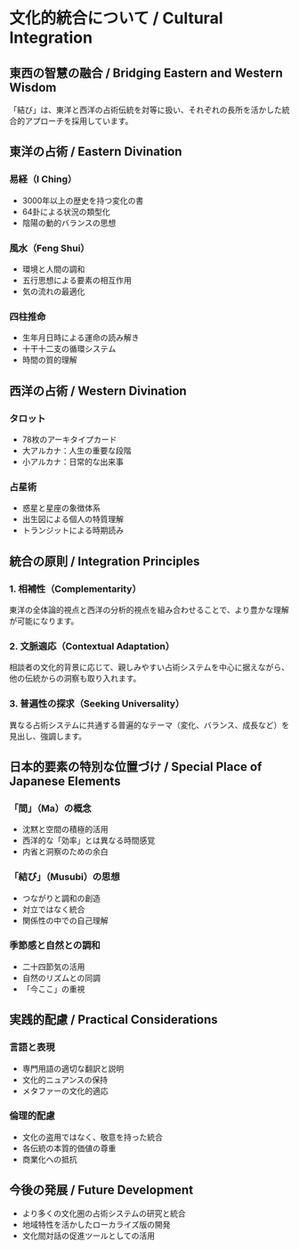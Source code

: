 # 文化的統合について / Cultural Integration

## 東西の智慧の融合 / Bridging Eastern and Western Wisdom

「結び」は、東洋と西洋の占術伝統を対等に扱い、それぞれの長所を活かした統合的アプローチを採用しています。

## 東洋の占術 / Eastern Divination

### 易経（I Ching）
- 3000年以上の歴史を持つ変化の書
- 64卦による状況の類型化
- 陰陽の動的バランスの思想

### 風水（Feng Shui）
- 環境と人間の調和
- 五行思想による要素の相互作用
- 気の流れの最適化

### 四柱推命
- 生年月日時による運命の読み解き
- 十干十二支の循環システム
- 時間の質的理解

## 西洋の占術 / Western Divination

### タロット
- 78枚のアーキタイプカード
- 大アルカナ：人生の重要な段階
- 小アルカナ：日常的な出来事

### 占星術
- 惑星と星座の象徴体系
- 出生図による個人の特質理解
- トランジットによる時期読み

## 統合の原則 / Integration Principles

### 1. 相補性（Complementarity）
東洋の全体論的視点と西洋の分析的視点を組み合わせることで、より豊かな理解が可能になります。

### 2. 文脈適応（Contextual Adaptation）
相談者の文化的背景に応じて、親しみやすい占術システムを中心に据えながら、他の伝統からの洞察も取り入れます。

### 3. 普遍性の探求（Seeking Universality）
異なる占術システムに共通する普遍的なテーマ（変化、バランス、成長など）を見出し、強調します。

## 日本的要素の特別な位置づけ / Special Place of Japanese Elements

### 「間」（Ma）の概念
- 沈黙と空間の積極的活用
- 西洋的な「効率」とは異なる時間感覚
- 内省と洞察のための余白

### 「結び」（Musubi）の思想
- つながりと調和の創造
- 対立ではなく統合
- 関係性の中での自己理解

### 季節感と自然との調和
- 二十四節気の活用
- 自然のリズムとの同調
- 「今ここ」の重視

## 実践的配慮 / Practical Considerations

### 言語と表現
- 専門用語の適切な翻訳と説明
- 文化的ニュアンスの保持
- メタファーの文化的適応

### 倫理的配慮
- 文化の盗用ではなく、敬意を持った統合
- 各伝統の本質的価値の尊重
- 商業化への抵抗

## 今後の発展 / Future Development

- より多くの文化圏の占術システムの研究と統合
- 地域特性を活かしたローカライズ版の開発
- 文化間対話の促進ツールとしての活用
